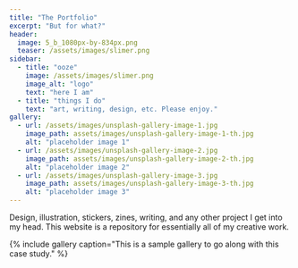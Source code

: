 ```yaml
---
title: "The Portfolio"
excerpt: "But for what?"
header:
  image: 5_b_1080px-by-834px.png
  teaser: /assets/images/slimer.png
sidebar:
  - title: "ooze"
    image: /assets/images/slimer.png
    image_alt: "logo"
    text: "here I am"
  - title: "things I do"
    text: "art, writing, design, etc. Please enjoy."
gallery:
  - url: /assets/images/unsplash-gallery-image-1.jpg
    image_path: assets/images/unsplash-gallery-image-1-th.jpg
    alt: "placeholder image 1"
  - url: /assets/images/unsplash-gallery-image-2.jpg
    image_path: assets/images/unsplash-gallery-image-2-th.jpg
    alt: "placeholder image 2"
  - url: /assets/images/unsplash-gallery-image-3.jpg
    image_path: assets/images/unsplash-gallery-image-3-th.jpg
    alt: "placeholder image 3"
---
```


Design, illustration, stickers, zines, writing, and any other project I get into my head. This website is a repository for essentially all of my creative work.

{% include gallery caption="This is a sample gallery to go along with this case study." %}

